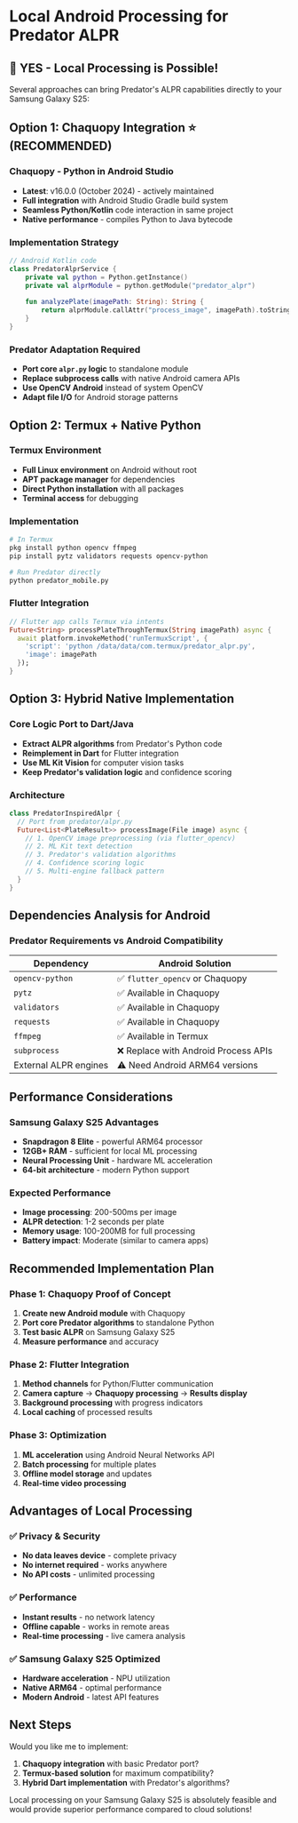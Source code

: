 # Local Android Processing for Predator ALPR

## 🎯 **YES - Local Processing is Possible!**

Several approaches can bring Predator's ALPR capabilities directly to your Samsung Galaxy S25:

## Option 1: Chaquopy Integration ⭐ (RECOMMENDED)

### **Chaquopy - Python in Android Studio**
- **Latest**: v16.0.0 (October 2024) - actively maintained
- **Full integration** with Android Studio Gradle build system
- **Seamless Python/Kotlin** code interaction in same project
- **Native performance** - compiles Python to Java bytecode

### **Implementation Strategy**
```kotlin
// Android Kotlin code
class PredatorAlprService {
    private val python = Python.getInstance()
    private val alprModule = python.getModule("predator_alpr")
    
    fun analyzePlate(imagePath: String): String {
        return alprModule.callAttr("process_image", imagePath).toString()
    }
}
```

### **Predator Adaptation Required**
- **Port core `alpr.py` logic** to standalone module
- **Replace subprocess calls** with native Android camera APIs
- **Use OpenCV Android** instead of system OpenCV
- **Adapt file I/O** for Android storage patterns

## Option 2: Termux + Native Python

### **Termux Environment**
- **Full Linux environment** on Android without root
- **APT package manager** for dependencies
- **Direct Python installation** with all packages
- **Terminal access** for debugging

### **Implementation**
```bash
# In Termux
pkg install python opencv ffmpeg
pip install pytz validators requests opencv-python

# Run Predator directly
python predator_mobile.py
```

### **Flutter Integration**
```dart
// Flutter app calls Termux via intents
Future<String> processPlateThroughTermux(String imagePath) async {
  await platform.invokeMethod('runTermuxScript', {
    'script': 'python /data/data/com.termux/predator_alpr.py',
    'image': imagePath
  });
}
```

## Option 3: Hybrid Native Implementation

### **Core Logic Port to Dart/Java**
- **Extract ALPR algorithms** from Predator's Python code
- **Reimplement in Dart** for Flutter integration
- **Use ML Kit Vision** for computer vision tasks
- **Keep Predator's validation logic** and confidence scoring

### **Architecture**
```dart
class PredatorInspiredAlpr {
  // Port from predator/alpr.py
  Future<List<PlateResult>> processImage(File image) async {
    // 1. OpenCV image preprocessing (via flutter_opencv)
    // 2. ML Kit text detection
    // 3. Predator's validation algorithms
    // 4. Confidence scoring logic
    // 5. Multi-engine fallback pattern
  }
}
```

## Dependencies Analysis for Android

### **Predator Requirements vs Android Compatibility**

| Dependency | Android Solution |
|------------|------------------|
| `opencv-python` | ✅ `flutter_opencv` or Chaquopy |
| `pytz` | ✅ Available in Chaquopy |
| `validators` | ✅ Available in Chaquopy |
| `requests` | ✅ Available in Chaquopy |
| `ffmpeg` | ✅ Available in Termux |
| `subprocess` | ❌ Replace with Android Process APIs |
| External ALPR engines | ⚠️ Need Android ARM64 versions |

## Performance Considerations

### **Samsung Galaxy S25 Advantages**
- **Snapdragon 8 Elite** - powerful ARM64 processor
- **12GB+ RAM** - sufficient for local ML processing
- **Neural Processing Unit** - hardware ML acceleration
- **64-bit architecture** - modern Python support

### **Expected Performance**
- **Image processing**: 200-500ms per image
- **ALPR detection**: 1-2 seconds per plate
- **Memory usage**: 100-200MB for full processing
- **Battery impact**: Moderate (similar to camera apps)

## Recommended Implementation Plan

### **Phase 1: Chaquopy Proof of Concept**
1. **Create new Android module** with Chaquopy
2. **Port core Predator algorithms** to standalone Python
3. **Test basic ALPR** on Samsung Galaxy S25
4. **Measure performance** and accuracy

### **Phase 2: Flutter Integration**
1. **Method channels** for Python/Flutter communication
2. **Camera capture** → **Chaquopy processing** → **Results display**
3. **Background processing** with progress indicators
4. **Local caching** of processed results

### **Phase 3: Optimization**
1. **ML acceleration** using Android Neural Networks API
2. **Batch processing** for multiple plates
3. **Offline model storage** and updates
4. **Real-time video processing**

## Advantages of Local Processing

### ✅ **Privacy & Security**
- **No data leaves device** - complete privacy
- **No internet required** - works anywhere
- **No API costs** - unlimited processing

### ✅ **Performance**
- **Instant results** - no network latency
- **Offline capable** - works in remote areas
- **Real-time processing** - live camera analysis

### ✅ **Samsung Galaxy S25 Optimized**
- **Hardware acceleration** - NPU utilization
- **Native ARM64** - optimal performance
- **Modern Android** - latest API features

## Next Steps

Would you like me to implement:
1. **Chaquopy integration** with basic Predator port?
2. **Termux-based solution** for maximum compatibility?
3. **Hybrid Dart implementation** with Predator's algorithms?

Local processing on your Samsung Galaxy S25 is absolutely feasible and would provide superior performance compared to cloud solutions!